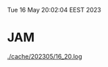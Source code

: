 Tue 16 May 20:02:04 EEST 2023
# JAM
<a href='./cache/202305/16_20.log'>./cache/202305/16_20.log</a>
